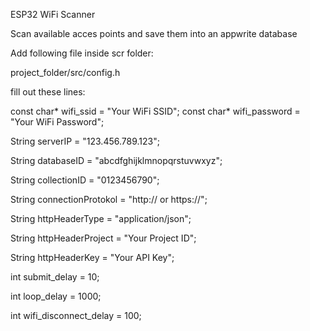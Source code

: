 ESP32 WiFi Scanner


Scan available acces points and save them into an appwrite database

Add following file inside scr folder:

project_folder/src/config.h 


fill out these lines:


const char* wifi_ssid = "Your WiFi SSID";
const char* wifi_password = "Your WiFi Password";

String serverIP = "123.456.789.123";

String databaseID = "abcdfghijklmnopqrstuvwxyz";

String collectionID = "0123456790";

String connectionProtokol = "http:// or https://";

String httpHeaderType = "application/json";

String httpHeaderProject = "Your Project ID";

String httpHeaderKey = "Your API Key";

int submit_delay = 10;

int loop_delay = 1000;

int wifi_disconnect_delay = 100;

